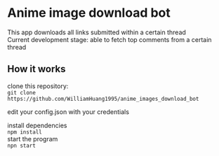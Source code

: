 # Anime image download bot

This app downloads all links submitted within a certain thread  
Current development stage: able to fetch top comments from a certain thread

## How it works
clone this repository:  
`git clone https://github.com/WilliamHuang1995/anime_images_download_bot`

edit your config.json with your credentials  

install dependencies  
`npm install`  
start the program  
`npn start`